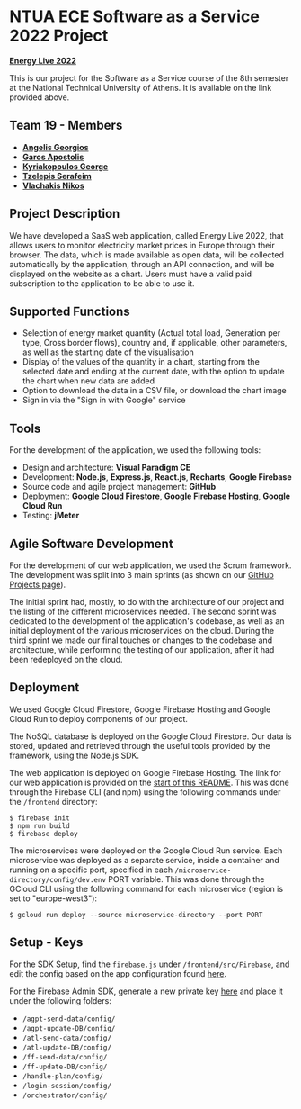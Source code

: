 # NTUA ECE Software as a Service 2022 Project
  
[**Energy Live 2022**](https://saas2022-19.web.app)

This is our project for the Software as a Service course of the 8th semester at the National Technical University of Athens.
It is available on the link provided above.

## Team 19 - Members
* [**Angelis Georgios**](https://github.com/ag-george)
* [**Garos Apostolis**](https://github.com/ApostolisGaros)
* [**Kyriakopoulos George**](https://github.com/geokyr)
* [**Tzelepis Serafeim**](https://github.com/sertze)
* [**Vlachakis Nikos**](https://github.com/NikosVlachakis)

## Project Description
We have developed a SaaS web application, called Energy Live 2022, that allows users to monitor electricity market prices in Europe through their browser. The data, which is made available as open data, will be collected automatically by the application, through an API connection, and will be displayed on the website as a chart. Users must have a valid paid subscription to the application to be able to use it. 

## Supported Functions
* Selection of energy market quantity (Actual total load, Generation per type, Cross border flows), country and, if applicable, other parameters, as well as the starting date of the visualisation
* Display of the values of the quantity in a chart, starting from the selected date and ending at the current date, with the option to update the chart when new data are added
* Option to download the data in a CSV file, or download the chart image
* Sign in via the "Sign in with Google" service

## Tools
For the development of the application, we used the following tools:

* Design and architecture: **Visual Paradigm CE**
* Development: **Node.js**, **Express.js**, **React.js**, **Recharts**, **Google Firebase**
* Source code and agile project management: **GitHub**
* Deployment: **Google Cloud Firestore**, **Google Firebase Hosting**, **Google Cloud Run**
* Testing: **jMeter**

## Agile Software Development
For the development of our web application, we used the Scrum framework. The development was split into 3 main sprints (as shown on our [GitHub Projects page](https://github.com/ntua/saas2022-19/projects?query=is%3Aclosed&type=classic)).

The initial sprint had, mostly, to do with the architecture of our project and the listing of the different microservices needed. The second sprint was dedicated to the development of the application's codebase, as well as an initial deployment of the various microservices on the cloud. During the third sprint we made our final touches or changes to the codebase and architecture, while performing the testing of our application, after it had been redeployed on the cloud.

## Deployment
We used Google Cloud Firestore, Google Firebase Hosting and Google Cloud Run to deploy components of our project.

The NoSQL database is deployed on the Google Cloud Firestore. Our data is stored, updated and retrieved through the useful tools provided by the framework, using the Node.js SDK.

The web application is deployed on Google Firebase Hosting. The link for our web application is provided on the [start of this README](https://github.com/ntua/saas2022-19#ntua-ece-saas-2022-project). This was done through the Firebase CLI (and npm) using the following commands under the ```/frontend``` directory:

```
$ firebase init
$ npm run build
$ firebase deploy
```

The microservices were deployed on the Google Cloud Run service. Each microservice was deployed as a separate service, inside a container and running on a specific port, specified in each ```/microservice-directory/config/dev.env``` PORT variable. This was done through the GCloud CLI using the following command for each microservice (region is set to "europe-west3"):

```
$ gcloud run deploy --source microservice-directory --port PORT
```

## Setup - Keys
For the SDK Setup, find the `firebase.js` under `/frontend/src/Firebase`, and edit the config based on the app configuration found [here](https://console.firebase.google.com/u/0/project/saas2022-19/settings/general/web:NmNjNTk5MDEtNThkNi00ZjBjLTg1MzEtM2FmNjdmNThhODhj).

For the Firebase Admin SDK, generate a new private key [here](https://console.firebase.google.com/u/0/project/saas2022-19/settings/serviceaccounts/adminsdk) and place it under the following folders:
* `/agpt-send-data/config/`
* `/agpt-update-DB/config/`
* `/atl-send-data/config/`
* `/atl-update-DB/config/`
* `/ff-send-data/config/`
* `/ff-update-DB/config/`
* `/handle-plan/config/`
* `/login-session/config/`
* `/orchestrator/config/`
